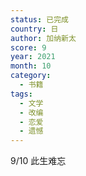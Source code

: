 ```yaml
---
status: 已完成
country: 日
author: 加纳新太
score: 9
year: 2021
month: 10
category:
  - 书籍
tags:
  - 文学
  - 改编
  - 恋爱
  - 遗憾
---
```

9/10 此生难忘
